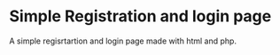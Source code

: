# Simple Registration and login page

A simple regisrtartion and login page made with html and php.

